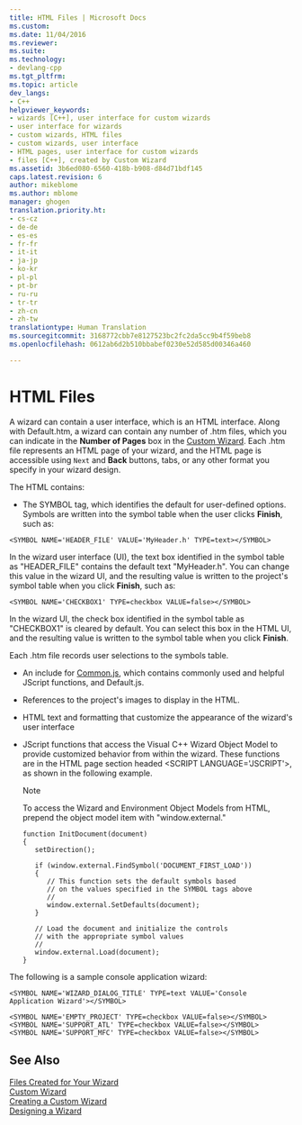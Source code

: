 ```yaml
---
title: HTML Files | Microsoft Docs
ms.custom: 
ms.date: 11/04/2016
ms.reviewer: 
ms.suite: 
ms.technology:
- devlang-cpp
ms.tgt_pltfrm: 
ms.topic: article
dev_langs:
- C++
helpviewer_keywords:
- wizards [C++], user interface for custom wizards
- user interface for wizards
- custom wizards, HTML files
- custom wizards, user interface
- HTML pages, user interface for custom wizards
- files [C++], created by Custom Wizard
ms.assetid: 3b6ed080-6560-418b-b908-d84d71bdf145
caps.latest.revision: 6
author: mikeblome
ms.author: mblome
manager: ghogen
translation.priority.ht:
- cs-cz
- de-de
- es-es
- fr-fr
- it-it
- ja-jp
- ko-kr
- pl-pl
- pt-br
- ru-ru
- tr-tr
- zh-cn
- zh-tw
translationtype: Human Translation
ms.sourcegitcommit: 3168772cbb7e8127523bc2fc2da5cc9b4f59beb8
ms.openlocfilehash: 0612ab6d2b510bbabef0230e52d585d00346a460

---
```

# HTML Files
A wizard can contain a user interface, which is an HTML interface. Along with Default.htm, a wizard can contain any number of .htm files, which you can indicate in the **Number of Pages** box in the [Custom Wizard](../ide/custom-wizard.md). Each .htm file represents an HTML page of your wizard, and the HTML page is accessible using `Next` and **Back** buttons, tabs, or any other format you specify in your wizard design.  
  
 The HTML contains:  
  
-   The SYMBOL tag, which identifies the default for user-defined options. Symbols are written into the symbol table when the user clicks **Finish**, such as:  
  
```  
<SYMBOL NAME='HEADER_FILE' VALUE='MyHeader.h' TYPE=text></SYMBOL>  
```  
  
 In the wizard user interface (UI), the text box identified in the symbol table as "HEADER_FILE" contains the default text "MyHeader.h". You can change this value in the wizard UI, and the resulting value is written to the project's symbol table when you click **Finish**, such as:  
  
```  
<SYMBOL NAME='CHECKBOX1' TYPE=checkbox VALUE=false></SYMBOL>  
```  
  
 In the wizard UI, the check box identified in the symbol table as "CHECKBOX1" is cleared by default. You can select this box in the HTML UI, and the resulting value is written to the symbol table when you click **Finish**.  
  
 Each .htm file records user selections to the symbols table.  
  
-   An include for [Common.js](../ide/customizing-cpp-wizards-with-common-jscript-functions.md), which contains commonly used and helpful JScript functions, and Default.js.  
  
-   References to the project's images to display in the HTML.  
  
-   HTML text and formatting that customize the appearance of the wizard's user interface  
  
-   JScript functions that access the Visual C++ Wizard Object Model to provide customized behavior from within the wizard. These functions are in the HTML page section headed \<SCRIPT LANGUAGE='JSCRIPT'>, as shown in the following example.  
  
    > [!NOTE]
    >  To access the Wizard and Environment Object Models from HTML, prepend the object model item with "window.external."  
  
    ```  
    function InitDocument(document)  
    {  
       setDirection();  
  
       if (window.external.FindSymbol('DOCUMENT_FIRST_LOAD'))  
       {  
          // This function sets the default symbols based   
          // on the values specified in the SYMBOL tags above  
          //  
          window.external.SetDefaults(document);  
       }  
  
       // Load the document and initialize the controls   
       // with the appropriate symbol values  
       //  
       window.external.Load(document);  
    }  
    ```  
  
 The following is a sample console application wizard:  
  
```  
<SYMBOL NAME='WIZARD_DIALOG_TITLE' TYPE=text VALUE='Console Application Wizard'></SYMBOL>  
  
<SYMBOL NAME='EMPTY_PROJECT' TYPE=checkbox VALUE=false></SYMBOL>  
<SYMBOL NAME='SUPPORT_ATL' TYPE=checkbox VALUE=false></SYMBOL>  
<SYMBOL NAME='SUPPORT_MFC' TYPE=checkbox VALUE=false></SYMBOL>  
```  
  
## See Also  
 [Files Created for Your Wizard](../ide/files-created-for-your-wizard.md)   
 [Custom Wizard](../ide/custom-wizard.md)   
 [Creating a Custom Wizard](../ide/creating-a-custom-wizard.md)   
 [Designing a Wizard](../ide/designing-a-wizard.md)


<!--HONumber=Jan17_HO1-->


